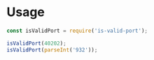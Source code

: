 # Usage
```javascript
const isValidPort = require('is-valid-port');

isValidPort(40202);
isValidPort(parseInt('932'));
```